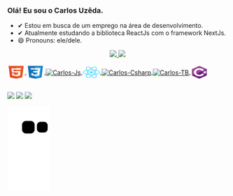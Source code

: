 ### Olá! Eu sou o Carlos Uzêda.

- ✔ Estou em busca de um emprego na área de desenvolvimento.
- ✔ Atualmente estudando a biblioteca ReactJs com o framework NextJs.
- 😄 Pronouns: ele/dele.

<div align="center">
  <a href="https://github.com/carlosuzeda">
  <img height="180em" src="https://github-readme-stats.vercel.app/api?username=carlosuzeda&show_icons=true&theme=dracula&include_all_commits=true&count_private=true"/>
  <img height="180em" src="https://github-readme-stats.vercel.app/api/top-langs/?username=carlosuzeda&layout=compact&langs_count=7&theme=dracula"/>
</div>

 <div style="display: inline_block"><br>
  <img align="center" alt="Carlos-HTML" height="30" width="40" src="https://raw.githubusercontent.com/devicons/devicon/master/icons/html5/html5-original.svg">
  <img align="center" alt="Carlos-CSS" height="30" width="40" src="https://raw.githubusercontent.com/devicons/devicon/master/icons/css3/css3-original.svg">
  <img align="center" alt="Carlos-Js" height="30" width="40" src="https://cdn.jsdelivr.net/gh/devicons/devicon/icons/javascript/javascript-plain.svg">
  <img align="center" alt="Carlos-React" height="30" width="40" src="https://raw.githubusercontent.com/devicons/devicon/master/icons/react/react-original.svg">
  <img align="center" alt="Carlos-Csharp" height="30" width="40" src="https://cdn.jsdelivr.net/gh/devicons/devicon/icons/nextjs/nextjs-original.svg">
  <img align="center" alt="Carlos-TB" height="30" width="40" src="https://cdn.jsdelivr.net/gh/devicons/devicon/icons/typescript/typescript-plain.svg">
  <img align="center" alt="Carlos-Csharp" height="30" width="40" src="https://raw.githubusercontent.com/devicons/devicon/master/icons/csharp/csharp-original.svg">
</div>
  
 ##
  
<div>
<a href="https://www.instagram.com/carlos.uzeda.33/" target="_blank"><img src="https://img.shields.io/badge/-Instagram-%23FF0000?style=for-the-badge&logo=instagram&logoColor=white" target="_blank"></a>
<a href = "mailto:carlosuzeda.dev@gmail.com"><img src="https://img.shields.io/badge/-Gmail-%23333?style=for-the-badge&logo=gmail&logoColor=white" target="_blank"></a>
<a href="https://www.linkedin.com/in/carlos-uzeda/" target="_blank"><img src="https://img.shields.io/badge/-LinkedIn-%230077B5?style=for-the-badge&logo=linkedin&logoColor=white" target="_blank"></a> 

  ![Snake animation](https://github.com/carlosuzeda/carlosuzeda/blob/output/github-contribution-grid-snake.svg)
 
</div>

